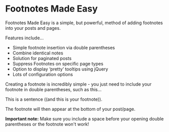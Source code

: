 # Footnotes Made Easy

Footnotes Made Easy is a simple, but powerful, method of adding footnotes into your posts and pages.

Features include...

* Simple footnote insertion via double parentheses
* Combine identical notes
* Solution for paginated posts
* Suppress Footnotes on specific page types
* Option to display ‘pretty’ tooltips using jQuery
* Lots of configuration options

Creating a footnote is incredibly simple - you just need to include your footnote in double parentheses, such as this...

This is a sentence ((and this is your footnote)).

The footnote will then appear at the bottom of your post/page.

**Important note:** Make sure you include a space before your opening double parentheses or the footnote won't work!
